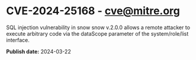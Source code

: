 # CVE-2024-25168 - cve@mitre.org

SQL injection vulnerability in snow snow v.2.0.0 allows a remote attacker to execute arbitrary code via the dataScope parameter of the system/role/list interface.

**Publish date:** 2024-03-22
